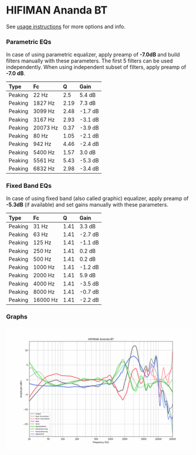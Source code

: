 # HIFIMAN Ananda BT
See [usage instructions](https://github.com/jaakkopasanen/AutoEq#usage) for more options and info.

### Parametric EQs
In case of using parametric equalizer, apply preamp of **-7.0dB** and build filters manually
with these parameters. The first 5 filters can be used independently.
When using independent subset of filters, apply preamp of **-7.0 dB**.

| Type    | Fc       |    Q | Gain    |
|:--------|:---------|:-----|:--------|
| Peaking | 22 Hz    | 2.5  | 5.4 dB  |
| Peaking | 1827 Hz  | 2.19 | 7.3 dB  |
| Peaking | 3099 Hz  | 2.48 | -1.7 dB |
| Peaking | 3167 Hz  | 2.93 | -3.1 dB |
| Peaking | 20073 Hz | 0.37 | -3.9 dB |
| Peaking | 80 Hz    | 1.05 | -2.1 dB |
| Peaking | 942 Hz   | 4.46 | -2.4 dB |
| Peaking | 5400 Hz  | 1.57 | 3.0 dB  |
| Peaking | 5561 Hz  | 5.43 | -5.3 dB |
| Peaking | 6832 Hz  | 2.98 | -3.4 dB |

### Fixed Band EQs
In case of using fixed band (also called graphic) equalizer, apply preamp of **-5.3dB**
(if available) and set gains manually with these parameters.

| Type    | Fc       |    Q | Gain    |
|:--------|:---------|:-----|:--------|
| Peaking | 31 Hz    | 1.41 | 3.3 dB  |
| Peaking | 63 Hz    | 1.41 | -2.7 dB |
| Peaking | 125 Hz   | 1.41 | -1.1 dB |
| Peaking | 250 Hz   | 1.41 | 0.2 dB  |
| Peaking | 500 Hz   | 1.41 | 0.2 dB  |
| Peaking | 1000 Hz  | 1.41 | -1.2 dB |
| Peaking | 2000 Hz  | 1.41 | 5.9 dB  |
| Peaking | 4000 Hz  | 1.41 | -3.5 dB |
| Peaking | 8000 Hz  | 1.41 | -0.7 dB |
| Peaking | 16000 Hz | 1.41 | -2.2 dB |

### Graphs
![](./HIFIMAN%20Ananda%20BT.png)